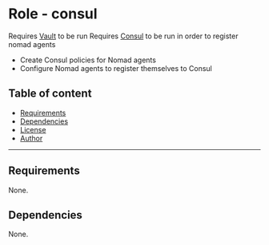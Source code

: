 # Role - consul

Requires [Vault](../../vault/) to be run
Requires [Consul](../../consul/) to be run in order to register nomad agents

- Create Consul policies for Nomad agents
- Configure Nomad agents to register themselves to Consul

## Table of content

- [Requirements](#requirements)
- [Dependencies](#dependencies)
- [License](#license)
- [Author](#author)

---

## Requirements

None.




## Dependencies

None.
